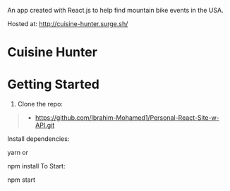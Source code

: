 An app created with React.js to help find mountain bike events in the USA.


Hosted at: http://cuisine-hunter.surge.sh/


# Cuisine Hunter

# Getting Started

1. Clone the repo:


>- https://github.com/Ibrahim-Mohamed1/Personal-React-Site-w-API.git


Install dependencies:

yarn
or

npm install
To Start:

npm start
